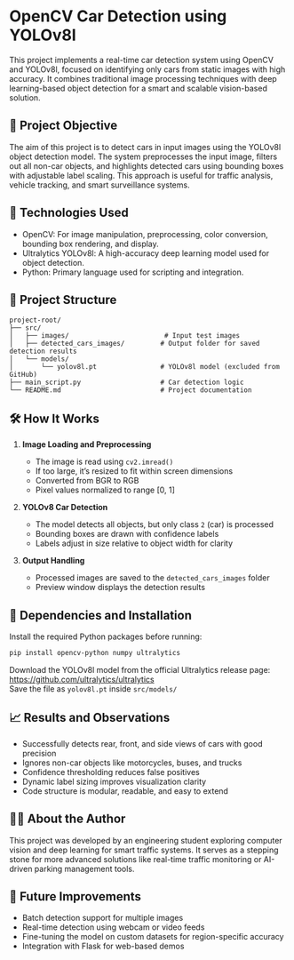 # OpenCV Car Detection using YOLOv8l

This project implements a real-time car detection system using OpenCV and YOLOv8l, focused on identifying only cars from static images with high accuracy. It combines traditional image processing techniques with deep learning-based object detection for a smart and scalable vision-based solution.

## 🚀 Project Objective

The aim of this project is to detect cars in input images using the YOLOv8l object detection model. The system preprocesses the input image, filters out all non-car objects, and highlights detected cars using bounding boxes with adjustable label scaling. This approach is useful for traffic analysis, vehicle tracking, and smart surveillance systems.

## 🧠 Technologies Used

- OpenCV: For image manipulation, preprocessing, color conversion, bounding box rendering, and display.
- Ultralytics YOLOv8l: A high-accuracy deep learning model used for object detection.
- Python: Primary language used for scripting and integration.

## 📁 Project Structure

```
project-root/
├── src/
│   ├── images/                        # Input test images
│   ├── detected_cars_images/         # Output folder for saved detection results
│   └── models/
│       └── yolov8l.pt                # YOLOv8l model (excluded from GitHub)
├── main_script.py                    # Car detection logic
└── README.md                         # Project documentation
```

## 🛠 How It Works

1. **Image Loading and Preprocessing**  
   - The image is read using `cv2.imread()`  
   - If too large, it’s resized to fit within screen dimensions  
   - Converted from BGR to RGB  
   - Pixel values normalized to range [0, 1]  

2. **YOLOv8 Car Detection**  
   - The model detects all objects, but only class `2` (car) is processed  
   - Bounding boxes are drawn with confidence labels  
   - Labels adjust in size relative to object width for clarity  

3. **Output Handling**  
   - Processed images are saved to the `detected_cars_images` folder  
   - Preview window displays the detection results  

## 🔗 Dependencies and Installation

Install the required Python packages before running:

```bash
pip install opencv-python numpy ultralytics
```

Download the YOLOv8l model from the official Ultralytics release page:  
https://github.com/ultralytics/ultralytics  
Save the file as `yolov8l.pt` inside `src/models/`

## 📈 Results and Observations

- Successfully detects rear, front, and side views of cars with good precision
- Ignores non-car objects like motorcycles, buses, and trucks
- Confidence thresholding reduces false positives
- Dynamic label sizing improves visualization clarity
- Code structure is modular, readable, and easy to extend

## 🙋‍♂️ About the Author

This project was developed by an engineering student exploring computer vision and deep learning for smart traffic systems. It serves as a stepping stone for more advanced solutions like real-time traffic monitoring or AI-driven parking management tools.

## 🧪 Future Improvements

- Batch detection support for multiple images  
- Real-time detection using webcam or video feeds  
- Fine-tuning the model on custom datasets for region-specific accuracy  
- Integration with Flask for web-based demos
